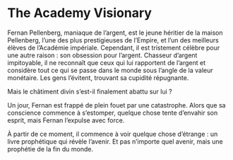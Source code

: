 # The Academy Visionary
Fernan Pellenberg, maniaque de l’argent, est le jeune héritier de la maison Pellenberg, l’une des plus prestigieuses de l’Empire, et l’un des meilleurs élèves de l’Académie impériale. Cependant, il est tristement célèbre pour une autre raison : son obsession pour l’argent. Chasseur d’argent impitoyable, il ne reconnaît que ceux qui lui rapportent de l’argent et considère tout ce qui se passe dans le monde sous l’angle de la valeur monétaire. Les gens l’évitent, trouvant sa cupidité répugnante.

Mais le châtiment divin s’est-il finalement abattu sur lui ?

Un jour, Fernan est frappé de plein fouet par une catastrophe. Alors que sa conscience commence à s’estomper, quelque chose tente d’envahir son esprit, mais Fernan l’expulse avec force.

À partir de ce moment, il commence à voir quelque chose d’étrange : un livre prophétique qui révèle l’avenir. Et pas n’importe quel avenir, mais une prophétie de la fin du monde.
